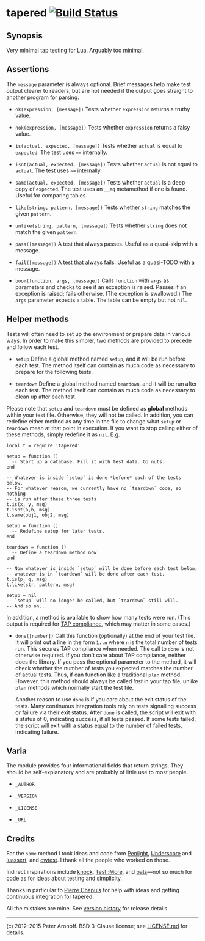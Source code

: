 # tapered  [![Build Status](https://drone.io/bitbucket.org/telemachus/tapered/status.png)](https://drone.io/bitbucket.org/telemachus/tapered/latest)

## Synopsis

Very minimal tap testing for Lua. Arguably too minimal.

## Assertions

The `message` parameter is always optional. Brief messages help make test output
clearer to readers, but are not needed if the output goes straight to another
program for parsing.

+ `ok(expression, [message])` Tests whether `expression` returns a truthy
  value.

+ `nok(expression, [message])` Tests whether `expression` returns a falsy
  value.

+ `is(actual, expected, [message])` Tests whether `actual` is equal to
  `expected`. The test uses `==` internally.

+ `isnt(actual, expected, [message])` Tests whether `actual` is not equal to
  `actual`. The test uses `~=` internally.

+ `same(actual, expected, [message])` Tests whether `actual` is a deep copy
  of `expected`. The test uses an `__eq` metamethod if one is found. Useful
  for comparing tables.

+ `like(string, pattern, [message])` Tests whether `string` matches the given
  `pattern`.

+ `unlike(string, pattern, [message])` Tests whether `string` does not match
  the given `pattern`.

+ `pass([message])` A test that always passes. Useful as a quasi-skip with a
  message.

+ `fail([message])` A test that always fails. Useful as a quasi-TODO with a
  message.

+ `boom(function, args, [message])` Calls `function` with `args` as
  parameters and checks to see if an exception is raised. Passes if an
  exception is raised; fails otherwise. (The exception is swallowed.) The
  `args` parameter expects a table. The table can be empty but not `nil`.

## Helper methods

Tests will often need to set up the environment or prepare data in various ways.
In order to make this simpler, two methods are provided to precede and follow
each test.

+ `setup` Define a global method named `setup`, and it will be run before each
  test. The method itself can contain as much code as necessary to prepare for
  the following tests.

+ `teardown` Define a global method named `teardown`, and it will be run after
  each test. The method itself can contain as much code as necessary to clean up
  after each test.

Please note that `setup` and `teardown` must be defined as **global** methods
within your test file. Otherwise, they will not be called. In addition, you can
redefine either method as any time in the file to change what `setup` or
`teardown` mean at that point in execution. If you want to stop calling either
of these methods, simply redefine it as `nil`. E.g.

	local t = require 'tapered'

	setup = function ()
	  -- Start up a database. Fill it with test data. Go nuts.
	end

	-- Whatever is inside `setup` is done *before* each of the tests below.
	-- For whatever reason, we currently have no `teardown` code, so nothing
	-- is run after these three tests.
	t.is(x, y, msg)
	t.isnt(a,b, msg)
	t.same(obj1, obj2, msg)

	setup = function ()
	  -- Redefine setup for later tests.
	end

	teardown = function ()
	  -- Define a teardown method now
	end

	-- Now whatever is inside `setup` will be done before each test below;
	-- whatever is in `teardown` will be done after each test.
	t.is(p, q, msg)
	t.like(str, pattern, msg)

	setup = nil
	-- `setup` will no longer be called, but `teardown` still will.
	-- And so on...

In addition, a method is available to show how many tests were run. (This output
is required for [TAP compliance][tap], which may matter in some cases.) 

[tap]: http://testanything.org/tap-specification.html

+ `done([number])` Call this function (optionally) at the end of your test file.
  It will print out a line in the form `1..n` where `n` is the total number
  of tests run. This secures TAP compliance when needed. The call to `done`
  is not otherwise required. If you don't care about TAP compliance, neither does
  the library. If you pass the optional parameter to the method, it will check
  whether the number of tests you expected matches the number of actual tests.
  Thus, if can function like a traditional `plan` method. However, this method
  should always be called *last* in your tap file, unlike `plan` methods which
  normally start the test file.

  Another reason to use `done` is if you care about the exit status of the
  tests. Many continuous integration tools rely on tests signalling success or
  failure via their exit status. After `done` is called, the script will exit
  with a status of 0, indicating success, if all tests passed. If some tests
  failed, the script will exit with a status equal to the number of failed
  tests, indicating failure.

## Varia

The module provides four informational fields that return strings. They should
be self-explanatory and are probably of little use to most people.

+ `_AUTHOR`

+ `_VERSION`

+ `_LICENSE`

+ `_URL`

## Credits

For the `same` method I took ideas and code from [Penlight][p], [Underscore][u]
and [luassert][l], and [cwtest][cw]. I thank all the people who worked on those.

Indirect inspirations include [knock][k], [Test::More][tm], and [bats][b]—not so
much for code as for ideas about testing and simplicity.

Thanks in particular to [Pierre Chapuis][pchapuis] for help with ideas and
getting continuous integration for tapered.

All the mistakes are mine. See [version history][c] for release details.

[p]: https://github.com/stevedonovan/Penlight
[u]: https://github.com/mirven/underscore.lua
[l]: https://github.com/Olivine-Labs/luassert
[cw]: https://github.com/catwell/cwtest
[k]: https://github.com/chneukirchen/knock
[tm]: http://search.cpan.org/perldoc?Test::More
[b]: https://github.com/sstephenson/bats
[c]: /CHANGES.md
[pchapuis]: https://twitter.com/pchapuis

---

(c) 2012-2015 Peter Aronoff. BSD 3-Clause license; see [LICENSE.md][li] for
details.

[li]: /LICENSE.md
